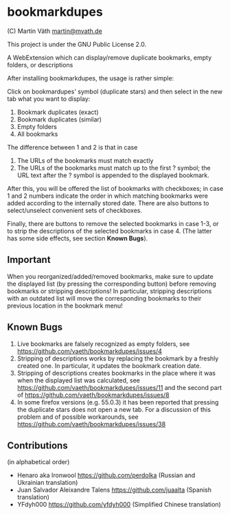 # bookmarkdupes

(C) Martin Väth <martin@mvath.de>

This project is under the GNU Public License 2.0.

A WebExtension which can display/remove duplicate bookmarks, empty folders, or descriptions

After installing bookmarkdupes, the usage is rather simple:

Click on bookmardupes' symbol (duplicate stars) and then
select in the new tab what you want to display:

1. Bookmark duplicates (exact)
2. Bookmark duplicates (similar)
3. Empty folders
4. All bookmarks

The difference between 1 and 2 is that in case

1. The URLs of the bookmarks must match exactly
2. The URLs of the bookmarks must match up to the first ? symbol;
   the URL text after the ? symbol is appended to the displayed bookmark.

After this, you will be offered the list of bookmarks with checkboxes;
in case 1 and 2 numbers indicate the order in which matching bookmarks
were added according to the internally stored date.
There are also buttons to select/unselect convenient sets of checkboxes.

Finally, there are buttons to remove the selected bookmarks in case 1-3,
or to strip the descriptions of the selected bookmarks in case 4.
(The latter has some side effects, see section **Known Bugs**).

## Important

When you reorganized/added/removed bookmarks, make sure to update the
displayed list (by pressing the corresponding button) before removing
bookmarks or stripping descriptions!
In particular, stripping descriptions with an outdated list will move
the corresponding bookmarks to their previous location in the bookmark menu!

## Known Bugs

1. Live bookmarks are falsely recognized as empty folders, see
   https://github.com/vaeth/bookmarkdupes/issues/4
2. Stripping of descriptions works by replacing the bookmark by a freshly
   created one. In particular, it updates the bookmark creation date.
3. Stripping of descriptions creates bookmarks in the place where it was when
   the displayed list was calculated, see
   https://github.com/vaeth/bookmarkdupes/issues/11 and the second part of
   https://github.com/vaeth/bookmarkdupes/issues/8
4. In some firefox versions (e.g. 55.0.3) it has been reported that pressing
   the duplicate stars does not open a new tab. For a discussion of this
   problem and of possible workarounds, see
   https://github.com/vaeth/bookmarkdupes/issues/38

## Contributions

(in alphabetical order)

- Henaro aka Ironwool https://github.com/perdolka (Russian and Ukrainian translation)
- Juan Salvador Aleixandre Talens https://github.com/juaalta (Spanish translation)
- YFdyh000 <yfdyh000 at gmail.com> https://github.com/yfdyh000 (Simplified Chinese translation)
